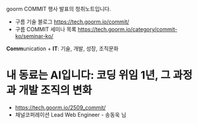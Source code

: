 
goorm COMMIT 행사 발표의 청취노트입니다.

- 구름 기술 블로그 https://tech.goorm.io/commit/
- 구름 COMMIT 세미나 목록 https://tech.goorm.io/category/commit-ko/seminar-ko/

**Comm**unication + **IT**: 기술, 개발, 성장, 조직문화

# 내 동료는 AI입니다: 코딩 위임 1년, 그 과정과 개발 조직의 변화

- https://tech.goorm.io/2509_commit/
- 채널코퍼레이션 Lead Web Engineer - 송동욱 님
